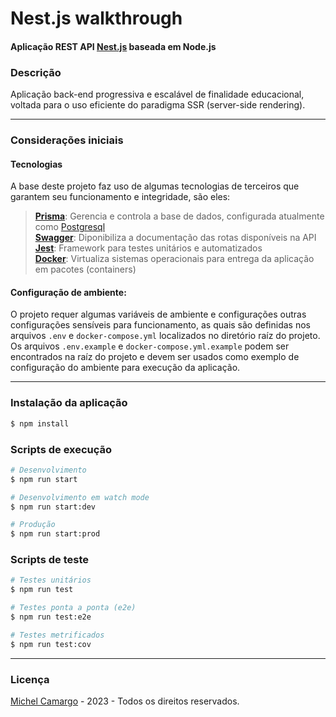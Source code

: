 # Nest.js walkthrough
#### Aplicação REST API [Nest.js](https://github.com/nestjs/nest) baseada em Node.js


### Descrição
Aplicação back-end progressiva e escalável de finalidade educacional, voltada para o uso eficiente do paradigma SSR (server-side rendering).

---
### Considerações iniciais
#### Tecnologias
A base deste projeto faz uso de algumas tecnologias de terceiros que garantem seu funcionamento e integridade, são eles: 

> **[Prisma](https://www.prisma.io/)**: Gerencia e controla a base de dados, configurada atualmente como [Postgresql](https://www.postgresql.org/about/)
> <br>
> **[Swagger](https://swagger.io/)**: Diponibiliza a documentação das rotas disponíveis na API
> <br>
> **[Jest](https://jestjs.io/)**: Framework para testes unitários e automatizados
> <br>
> **[Docker](https://www.docker.com/)**: Virtualiza sistemas operacionais para entrega da aplicação em pacotes (containers)

#### Configuração de ambiente:
O projeto requer algumas variáveis de ambiente e configurações outras configurações sensíveis para funcionamento, as quais são definidas nos arquivos 
```.env``` e ```docker-compose.yml``` localizados no diretório raíz do projeto.
<br>
Os arquivos ```.env.example``` e ```docker-compose.yml.example``` podem ser encontrados na raíz do projeto e 
devem ser usados como exemplo de configuração do ambiente para execução da aplicação.

---

### Instalação da aplicação

```bash
$ npm install
```


### Scripts de execução

```bash
# Desenvolvimento
$ npm run start

# Desenvolvimento em watch mode
$ npm run start:dev

# Produção
$ npm run start:prod
```

### Scripts de teste

```bash
# Testes unitários
$ npm run test

# Testes ponta a ponta (e2e)
$ npm run test:e2e

# Testes metrificados
$ npm run test:cov
```

---


### Licença
[Michel Camargo](https://kamilmysliwiec.com) - 2023 - Todos os direitos reservados.

